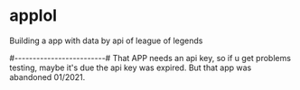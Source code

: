# applol
Building a app with data by api of league of legends

#-------------------------#
That APP needs an api key, so if u get problems testing, maybe it's due the api key was expired. But that app was abandoned 01/2021.
